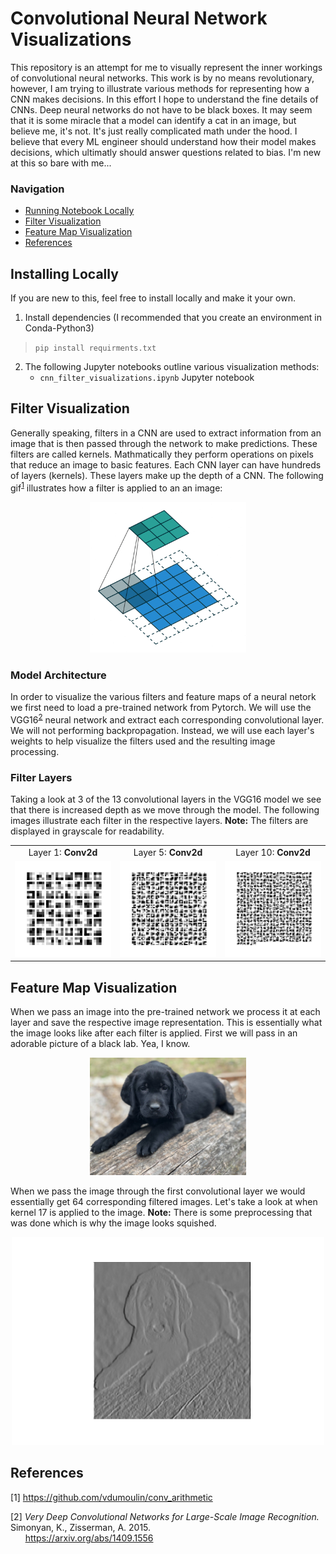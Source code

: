 # Convolutional Neural Network Visualizations 

This repository is an attempt for me to visually represent the inner workings of convolutional neural networks. This work is by no means revolutionary, however, I am trying to illustrate various methods for representing how a CNN makes decisions. In this effort I hope to understand the fine details of CNNs. Deep neural networks do not have to be black boxes. It may seem that it is some miracle that a model can identify a cat in an image, but believe me, it's not. It's just really complicated math under the hood. I believe that every ML engineer should understand how their model makes decisions, which ultimatly should answer questions related to bias. I'm new at this so bare with me...

### Navigation
* [Running Notebook Locally](#installing_locally)
* [Filter Visualization](#filter_vis)
* [Feature Map Visualization](#feature_map_vis)
* [References](#referances)

<a id='installing_locally'></a>
## Installing Locally
If you are new to this, feel free to install locally and make it your own.
1. Install dependencies (I recommended that you create an environment in Conda-Python3)  
>`pip install requirments.txt`
2. The following Jupyter notebooks outline various visualization methods:
    * `cnn_filter_visualizations.ipynb` Jupyter notebook 

<a id='filter_vis'></a>
## Filter Visualization

Generally speaking, filters in a CNN are used to extract information from an image that is then passed through the network to make predictions. These filters are called kernels. Mathmatically they perform operations on pixels that reduce an image to basic features. Each CNN layer can have hundreds of layers (kernels). These layers make up the depth of a CNN. The following gif<sup>[1](#1)</sup> illustrates how a filter is applied to an an image:

<p align="center">
<img width="250" src = "images/padding_strides.gif">
</p>

### Model Architecture

In order to visualize the various filters and feature maps of a neural netork we first need to load a pre-trained network from Pytorch. We will use the VGG16<sup>[2](#1)</sup> neural network and extract each corresponding convolutional layer. We will not performing backpropagation. Instead, we will use each layer's weights to help visualize the filters used and the resulting image processing.

### Filter Layers

Taking a look at 3 of the 13 convolutional layers in the VGG16 model we see that there is increased depth as we move through the model. The following images illustrate each filter in the respective layers. **Note:** The filters are displayed in grayscale for readability.
<!---
<p align="center">
<img width="250" src = "images/conv_layer_1_filter.jpg">
</p>
<p align="center">
<td align="left"> Layer 1 Conv2d filters Kernel 3 x 3 - Depth 64</td>
</p>

<p align="center">
<img width="250" src = "images/conv_layer_5_filter.jpg">
</p>
<p align="center">
<td align="left"> Layer 5 Conv2d filters Kernel 3 x 3 - Depth 256</td>
</p>

<p align="center">
<img width="250" src = "images/conv_layer_10_filter.jpg">
</p>
<p align="center">
<td align="left"> Layer 10 Conv2d filters Kernel 3 x 3 - Depth 512</td>
</p
--->

<table border=0 width="800px" align="center">
	<tbody> 
    <tr>		
            <td width="20%" align="center"> Layer 1: <strong>Conv2d</strong> </td>
			<td width="20%" align="center"> Layer 5: <strong>Conv2d</strong> </td>
			<td width="20%" align="center"> Layer 10: <strong>Conv2d</strong> </td>
		</tr>
		<tr>
			<td width="20%" align="center"> <img src="images/conv_layer_1_filter.jpg"> </td>
			<td width="20%" align="center"> <img src="images/conv_layer_5_filter.jpg"> </td>
			<td width="20%" align="center"> <img src="images/conv_layer_10_filter.jpg"> </td>
		</tr>
	</tbody>
</table>


<a id='feature_map_vis'></a>
## Feature Map Visualization

When we pass an image into the pre-trained network we process it at each layer and save the respective image representation. This is essentially what the image looks like after each filter is applied. First we will pass in an adorable picture of a black lab. Yea, I know. 

<p align="center">
<img width="250" src = "images/Labrador_retriever_01.jpg">
</p>

When we pass the image through the first convolutional layer we would essentially get 64 corresponding filtered images. Let's take a look at when kernel 17 is applied to the image. **Note:** There is some preprocessing that was done which is why the image looks squished. 

<p align="center">
<img width="500" src = "images/lab_layer_1.jpg">
</p>

<a id='references'></a>
## References
[1]<a id='1'></a> https://github.com/vdumoulin/conv_arithmetic  

[2]<a id='2'></a> *Very Deep Convolutional Networks for Large-Scale Image Recognition.* Simonyan, K.,
Zisserman, A. 2015.  
&nbsp;&nbsp;&nbsp;&nbsp;&nbsp;&nbsp;https://arxiv.org/abs/1409.1556

